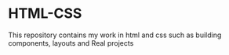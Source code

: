# HTML-CSS
This repository contains my work in html and css such as building components, layouts and Real projects
